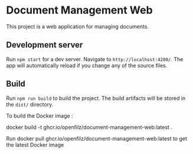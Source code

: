 # Document Management Web

This project is a web application for managing documents.

## Development server

Run `npm start` for a dev server. Navigate to `http://localhost:4200/`. The app will automatically reload if you change any of the source files.

## Build

Run `npm run build` to build the project. The build artifacts will be stored in the `dist/` directory.

To build the Docker image :

docker build -t ghcr.io/openfilz/document-management-web:latest .

Run docker pull ghcr.io/openfilz/document-management-web:latest to get the latest Docker image